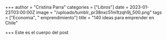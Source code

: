 +++
author = "Cristina Parra"
categories = ["Libros"]
date = 2023-01-23T03:00:00Z
image = "/uploads/tumblr_pr38nxc51m1tzqh9j_500.png"
tags = ["Economia", " emprendimiento"]
title = "140 ideas para emprender en Chile"

+++
Este es el cuerpo del post